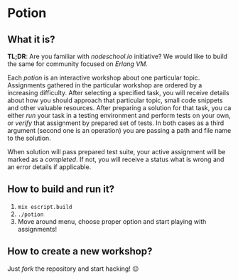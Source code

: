 # Potion

## What it is?

**TL;DR**: Are you familiar with *nodeschool.io* initiative? We would like to build the same for community focused on *Erlang VM*.

Each *potion* is an interactive workshop about one particular topic. Assignments gathered in the particular workshop are ordered by a increasing difficulty. After selecting a specified task, you will receive details about how you should approach that particular topic, small code snippets and other valuable resources. After preparing a solution for that task, you ca either *run* your task in a testing environment and perform tests on your own, or *verify* that assignment by prepared set of tests. In both cases as a third argument (second one is an operation) you are passing a path and file name to the solution.

When solution will pass prepared test suite, your active assignment will be marked as a *completed*. If not, you will receive a status what is wrong and an error details if applicable.

## How to build and run it?

1. `mix escript.build`
2. `./potion`
3. Move around menu, choose proper option and start playing with assignments!

## How to create a new workshop?

Just *fork* the repository and start hacking! :wink:
